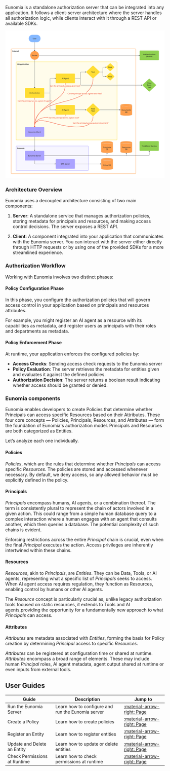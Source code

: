 Eunomia is a standalone authorization server that can be integrated into any application. It follows a client-server architecture where the server handles all authorization logic, while clients interact with it through a REST API or available SDKs.

![schema](../../assets/schema.png)

### Architecture Overview

Eunomia uses a decoupled architecture consisting of two main components:

1. **Server**: A standalone service that manages authorization policies, storing metadata for principals and resources, and making access control decisions. The server exposes a REST API.

2. **Client**: A component integrated into your application that communicates with the Eunomia server. You can interact with the server either directly through HTTP requests or by using one of the provided SDKs for a more streamlined experience.

### Authorization Workflow

Working with Eunomia involves two distinct phases:

#### Policy Configuration Phase

In this phase, you configure the authorization policies that will govern access control in your application based on principals and resources attributes.

For example, you might register an AI agent as a resource with its capabilities as metadata, and register users as principals with their roles and departments as metadata.

#### Policy Enforcement Phase

At runtime, your application enforces the configured policies by:

- **Access Checks**: Sending access check requests to the Eunomia server
- **Policy Evaluation**: The server retrieves the metadata for entities given and evaluates it against the defined policies.
- **Authorization Decision**: The server returns a boolean result indicating whether access should be granted or denied.

### Eunomia components

Eunomia enables developers to create Policies that determine whether Principals can access specific Resources based on their Attributes. These four core concepts — Policies, Principals, Resources, and Attributes — form the foundation of Eunomia's authorization model. Principals and Resources are both categorized as Entities.

Let’s analyze each one individually.

#### Policies

_Policies_, which are the rules that determine whether _Principals_ can access specific _Resources_. The policies are stored and accessed whenever necessary. By default, we deny access, so any allowed behavior must be explicitly defined in the policy.

#### Principals

_Principals_ encompass humans, AI agents, or a combination thereof. The term is consistently plural to represent the chain of actors involved in a given action. This could range from a simple human database query to a complex interaction where a human engages with an agent that consults another, which then queries a database. The potential complexity of such chains is evident.

Enforcing restrictions across the entire _Principal_ chain is crucial, even when the final _Principal_ executes the action. Access privileges are inherently intertwined within these chains.

#### Resources

_Resources_, akin to _Principals_, are _Entities_. They can be Data, Tools, or AI agents, representing what a specific list of _Principals_ seeks to access. When AI agent access requires regulation, they function as Resources, enabling control by humans or other AI agents.

The _Resource_ concept is particularly crucial as, unlike legacy authorization tools focused on static resources, it extends to Tools and AI agents,providing the opportunity for a fundamentally new approach to what _Principals_ can access.

#### Attributes

_Attributes_ are metadata associated with _Entities_, forming the basis for Policy creation by determining _Principal_ access to specific _Resources_.

_Attributes_ can be registered at configuration time or shared at runtime. _Attributes_ encompass a broad range of elements. These may include human _Principal_ roles, AI agent metadata, agent output shared at runtime or even inputs from external tools.

## User Guides

| Guide                        | Description                                       | Jump to                                             |
| ---------------------------- | ------------------------------------------------- | --------------------------------------------------- |
| Run the Eunomia Server       | Learn how to configure and run the Eunomia server | [:material-arrow-right: Page](run_server.md)        |
| Create a Policy              | Learn how to create policies                      | [:material-arrow-right: Page](create_policies.md)   |
| Register an Entity           | Learn how to register entities                    | [:material-arrow-right: Page](register_entities.md) |
| Update and Delete an Entity  | Learn how to update or delete entities            | [:material-arrow-right: Page](upd_del_entities.md)  |
| Check Permissions at Runtime | Learn how to check permissions at runtime         | [:material-arrow-right: Page](check_permissions.md) |
